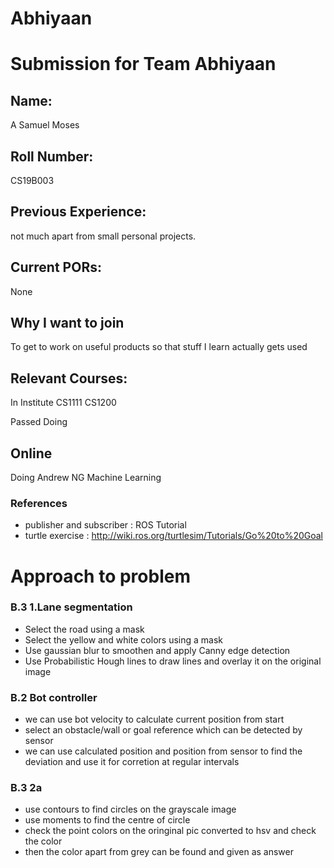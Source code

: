 # Abhiyaan
Submission for Team Abhiyaan
============================

## Name:
A Samuel Moses

## Roll Number:
CS19B003

## Previous Experience:
not much apart from small personal projects.

## Current PORs:
None

## Why I want to join
To get to work on useful products so that stuff I learn actually gets used

## Relevant Courses:
In Institute
CS1111
CS1200

Passed
Doing

## Online
Doing Andrew NG Machine Learning 

### References
- publisher and subscriber : ROS Tutorial
- turtle exercise : http://wiki.ros.org/turtlesim/Tutorials/Go%20to%20Goal

# Approach to problem
### B.3  1.Lane segmentation
- Select the road using a mask
- Select the yellow and white colors using a mask
- Use gaussian blur to smoothen and apply Canny edge detection
- Use Probabilistic Hough lines to draw lines and overlay it on the original image

### B.2 Bot controller
- we can use bot velocity to calculate current position from start
- select an obstacle/wall or goal reference which can be detected by sensor 
- we can use calculated position and position from sensor to find the deviation and use it for corretion at regular intervals

### B.3 2a 
- use contours to find circles on the grayscale image
- use moments to find the centre of circle
- check the point colors on the oringinal pic converted to hsv and check the color
- then the color apart from grey can be found and given as answer
